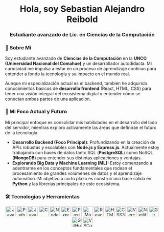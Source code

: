 <h1 align="center"> Hola, soy Sebastian Alejandro Reibold</h1>
<h3 align="center">  Estudiante avanzado de Lic. en Ciencias de la Computación </h3>

### 👋 Sobre Mí

Soy estudiante avanzado de **Ciencias de la Computación** en la **UNCO (Universidad Nacional del Comahue)** y un desarrollador autodidacta. Mi curiosidad me impulsa a estar en un proceso de aprendizaje continuo para entender a fondo la tecnología y su impacto en el mundo real.

Aunque mi especialización actual es el backend, también he adquirido conocimientos básicos de **desarrollo frontend** (React, HTML, CSS) para tener una visión integral del ecosistema digital y entender cómo se conectan ambas partes de una aplicación.

### 🎯 Mi Foco Actual y Futuro

Mi principal enfoque es consolidar mis habilidades en el desarrollo del lado del servidor, mientras exploro activamente las áreas que definirán el futuro de la tecnología.

*   **Desarrollo Backend (Foco Principal):** Profundizando en la creación de APIs robustas y escalables con **Node.js y Express.js**. Actualmente estoy trabajando con bases de datos tanto SQL (**PostgreSQL**) como NoSQL (**MongoDB**) para entender sus distintas aplicaciones y ventajas.
*   **Explorando Big Data y Machine Learning (ML):** Estoy comenzando a adentrarme en los conceptos fundamentales que rodean el procesamiento de grandes volúmenes de datos y el aprendizaje automático. Mi objetivo a corto plazo es construir una base sólida en **Python** y las librerías principales de este ecosistema.

### 🛠️ Tecnologías y Herramientas

<p align="center">
  <!-- Lenguajes -->
  <img src="https://cdn.jsdelivr.net/gh/devicons/devicon/icons/javascript/javascript-original.svg" height="32" alt="JavaScript" title="JavaScript" />
  <img src="https://cdn.jsdelivr.net/gh/devicons/devicon/icons/python/python-original.svg" height="32" alt="Python (Aprendiendo)" title="Python (Aprendiendo)" />
  <img src="https://cdn.jsdelivr.net/gh/devicons/devicon/icons/java/java-original.svg" height="32" alt="Java" title="Java" />
  <img src="https://cdn.jsdelivr.net/gh/devicons/devicon/icons/c/c-original.svg" height="32" alt="C" title="C" />
  <!-- Backend -->
  <img src="https://cdn.jsdelivr.net/gh/devicons/devicon/icons/nodejs/nodejs-original.svg" height="32" alt="Node.js" title="Node.js" />
  <img src="https://cdn.jsdelivr.net/gh/devicons/devicon/icons/express/express-original.svg" height="32" alt="Express.js" title="Express.js" />
  <!-- Bases de Datos -->
  <img src="https://cdn.jsdelivr.net/gh/devicons/devicon/icons/postgresql/postgresql-original.svg" height="32" alt="PostgreSQL" title="PostgreSQL" />
  <img src="https://cdn.jsdelivr.net/gh/devicons/devicon/icons/mongodb/mongodb-original.svg" height="32" alt="MongoDB" title="MongoDB" />
  <!-- Frontend -->
  <img src="https://cdn.jsdelivr.net/gh/devicons/devicon/icons/react/react-original.svg" height="32" alt="React" title="React" />
  <img src="https://cdn.jsdelivr.net/gh/devicons/devicon/icons/html5/html5-original.svg" height="32" alt="HTML5" title="HTML5" />
  <img src="https://cdn.jsdelivr.net/gh/devicons/devicon/icons/css3/css3-original.svg" height="32" alt="CSS3" title="CSS3" />
  <!-- Herramientas y Despliegue -->
  <img src="https://cdn.simpleicons.org/vercel/000000" height="32" alt="Vercel" title="Vercel" />
  <img src="https://cdn.simpleicons.org/netlify/00C7B7" height="32" alt="Netlify" title="Netlify" />
  <img src="https://cdn.jsdelivr.net/gh/devicons/devicon/icons/git/git-original.svg" height="32" alt="Git" title="Git" />
  <img src="https://cdn.jsdelivr.net/gh/devicons/devicon/icons/github/github-original.svg" height="32" alt="GitHub" title="GitHub" />
  <img src="https://cdn.jsdelivr.net/gh/devicons/devicon/icons/vscode/vscode-original.svg" height="32" alt="VSCode" title="VSCode" />
</p>
